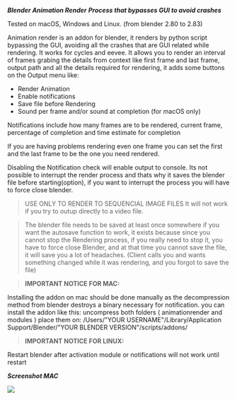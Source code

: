 ***Blender Animation Render***
***Process that bypasses GUI to avoid crashes***

Tested on macOS, Windows and Linux. (from blender 2.80 to 2.83)

Animation render is an addon for blender, it renders by python script bypassing the GUI, avoiding all the crashes that are GUI related while rendering. It works for cycles and eevee. It allows you to render an interval of frames grabing the details from context like first frame and last frame, output path and all the details required for rendering, it adds some buttons on the Output menu like:
- Render Animation
- Enable notifications
- Save file before Rendering
- Sound per frame and/or sound at completion (for macOS only)

Notifications include how many frames are to be rendered, current frame, percentage of completion and time estimate for completion

If you are having problems rendering even one frame you can set the first and the last frame to be the one you need rendered.

Disabling the Notification check will enable output to console.
Its not possible to interrupt the render process and thats why it saves the blender file before starting(option), if you want to interrupt the process you will have to force close blender.

>USE ONLY TO RENDER TO SEQUENCIAL IMAGE FILES
It will not work if you try to outup directly to a video file.

>The blender file needs to be saved at least once somewhere if you want the autosave function to work, it exists because since you cannot stop the Rendering process, if you really need to stop it, you have to force close Blender, and at that time you cannot save the file, it will save you a lot of headaches. (Client calls you and wants something changed while it was rendering, and you forgot to save the file)

>**IMPORTANT NOTICE FOR MAC:**

Installing the addon on mac should be done manually as the decompression method from blender destroys a binary necessary for notification.
you can install the addon like this:
uncompress both folders ( animationrender and modules )
place them on:
/Users/"YOUR USERNAME"/Library/Application Support/Blender/"YOUR BLENDER VERSION"/scripts/addons/

>**IMPORTANT NOTICE FOR LINUX:**

Restart blender after activation module or notifications will not work until restart


***Screenshot MAC***

![](https://raw.githubusercontent.com/thebadking/animationrender/master/screenshots/screenshot_macOS.png)
